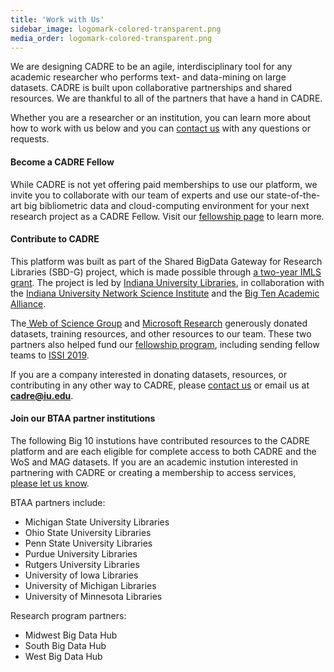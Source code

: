 ```yaml
---
title: 'Work with Us'
sidebar_image: logomark-colored-transparent.png
media_order: logomark-colored-transparent.png
---
```


We are designing CADRE to be an agile, interdisciplinary tool for any academic researcher who performs text- and data-mining on large datasets. CADRE is built upon collaborative partnerships and shared resources. We are thankful to all of the partners that have a hand in CADRE. 

Whether you are a researcher or an institution, you can learn more about how to work with us below and you can [contact us](https://cadre.iu.edu/website/grav/contact-us) with any questions or requests.

#### Become a CADRE Fellow ####
While CADRE is not yet offering paid memberships to use our platform, we invite you to collaborate with our team of experts and use our state-of-the-art big bibliometric data and cloud-computing environment for your next research project as a CADRE Fellow. Visit our [fellowship page](https://cadre.iu.edu/website/grav/work-with-us/cadre-fellowship) to learn more.

#### Contribute to CADRE ####
This platform was built as part of the Shared BigData Gateway for Research Libraries (SBD-G) project, which is made possible through [a two-year IMLS grant](https://www.imls.gov/grants/awarded/lg-70-18-0202-18). The project is led by [Indiana University Libraries](https://libraries.indiana.edu/), in collaboration with the [Indiana University Network Science Institute](https://iuni.iu.edu/) and the [Big Ten Academic Alliance](http://www.btaa.org/).

The[ Web of Science Group](https://clarivate.com/webofsciencegroup/) and [Microsoft Research](https://www.microsoft.com/en-us/research/project/academic/) generously donated datasets, training resources, and other resources to our team. These two partners also helped fund our [fellowship program](https://cadre.iu.edu/website/grav/fellows), including sending fellow teams to [ISSI 2019](https://cadre.iu.edu/website/grav/news-and-events/events/rome). 

If you are a company interested in donating datasets, resources, or contributing in any other way to CADRE, please [contact us](https://cadre.iu.edu/website/grav/contact-us) or email us at **cadre@iu.edu**.

#### Join our BTAA partner institutions ####
The following Big 10 instutions have contributed resources to the CADRE platform and are each eligible for complete access to both CADRE and the WoS and MAG datasets. If you are an academic instution interested in partnering with CADRE or creating a membership to access services, [please let us know](https://cadre.iu.edu/website/grav/contact-us).

BTAA partners include:
* Michigan State University Libraries
* Ohio State University Libraries
* Penn State University Libraries
* Purdue University Libraries
* Rutgers University Libraries
* University of Iowa Libraries
* University of Michigan Libraries
* University of Minnesota Libraries

Research program partners:
* Midwest Big Data Hub
* South Big Data Hub
* West Big Data Hub
